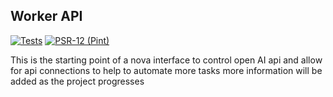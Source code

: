 

## Worker API
[![Tests](https://github.com/synapse-sentinel/worker-api/actions/workflows/Tests.yml/badge.svg)](https://github.com/synapse-sentinel/worker-api/actions/workflows/Tests.yml)
[![PSR-12 (Pint)](https://github.com/synapse-sentinel/worker-api/actions/workflows/Pint.yml/badge.svg)](https://github.com/synapse-sentinel/worker-api/actions/workflows/Pint.yml)

This is the starting point of a nova interface to control open AI api and allow for api connections to help to automate more tasks
more information will be added as the project progresses
